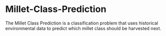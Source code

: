 # Millet-Class-Prediction
The Millet Class Prediction is a classification problem that uses historical environmental data to predict which millet class should be harvested next.
